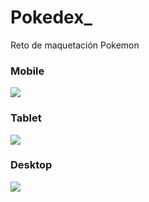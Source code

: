 # Pokedex_
Reto de maquetación Pokemon

### Mobile
![](https://res.cloudinary.com/dnat0jmou/image/upload/v1641585063/mobile_yd4cvc.png)

### Tablet
![](https://res.cloudinary.com/dnat0jmou/image/upload/v1641585083/tablet_lvntma.png)

### Desktop
![](https://res.cloudinary.com/dnat0jmou/image/upload/v1641585089/desktop_ivkabc.png)

